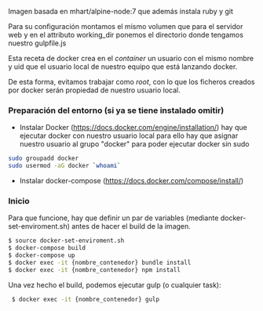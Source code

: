 Imagen basada en mhart/alpine-node:7 que además instala ruby y git

Para su configuración montamos el mismo volumen que para el servidor web y en el attributo working_dir ponemos el directorio donde tengamos nuestro gulpfile.js

Esta receta de docker crea en el _container_ un usuario con el mismo nombre y uid que el usuario local de nuestro equipo que está lanzando docker.

De esta forma, evitamos trabajar como _root_, con lo que los ficheros creados por docker serán propiedad de nuestro usuario local.

### Preparación del entorno (si ya se tiene instalado omitir)

* Instalar Docker  (https://docs.docker.com/engine/installation/) hay que ejecutar docker con nuestro usuario local para ello hay que asignar nuestro usuario al grupo "docker" para poder ejecutar docker sin sudo
```sh
sudo groupadd docker
sudo usermod -aG docker `whoami`
```
* Instalar docker-compose (https://docs.docker.com/compose/install/)

### Inicio
Para que funcione, hay que definir un par de variables (mediante docker-set-enviroment.sh) antes de hacer el build de la imagen.
```sh
$ source docker-set-enviroment.sh
$ docker-compose build
$ docker-compose up
$ docker exec -it {nombre_contenedor} bundle install
$ docker exec -it {nombre_contenedor} npm install
```
Una vez hecho el build, podemos ejecutar gulp (o cualquier task):
```sh
 $ docker exec -it {nombre_contenedor} gulp
```
